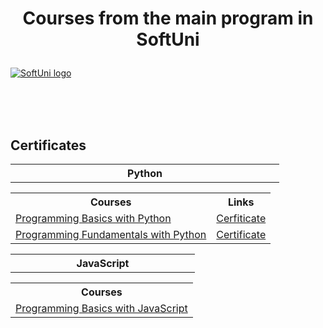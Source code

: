 # <p align="center"> Courses from the main program in SoftUni <p>

<a href="https://softuni.bg/trainings/courses" rel="Courses"> ![SoftUni logo][logo] </a>

[logo]: http://innovationstarterbox.bg/wp-content/uploads/2016/05/Softuni_logo_trasparent.png "Logo Title Text 2"

<br/>
<br/>
<br/>

<h2> Certificates </h2>

<table>
<tr>
    <th width="414px">Python</th>
</tr>
    <table>
        <tr>
            <th>
                Courses
            </th>
            <th>
                Links
            </th>
        </tr>
        <tr>
            <td><a href="https://softuni.bg/trainings/3623/programming-basics-with-python-january-2022">Programming Basics with Python</a></td>
            <td><a href="https://softuni.bg/certificates/details/124592/ece1ce36">Cerfiticate</a></td> 
        </tr>
        <tr>
        <td><a href="https://softuni.bg/trainings/3733/programming-fundamentals-with-python-may-2022">Programming Fundamentals with Python</a></td>
        <td><a href="">Certificate</a></td>
    </table>
    <table>
<tr>
    <th width="279px">JavaScript</th>
</tr>
    <table>
        <tr>
            <th>
                Courses
            </th>
        </tr>
        <tr>
            <td><a href="https://softuni.bg/trainings/3742/programming-basics-with-javascript-april-2022">Programming Basics with JavaScript</a></td>
        </tr>
    </table>
</table>
</table>
    
